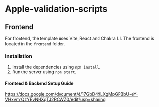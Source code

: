 # Apple-validation-scripts

## Frontend

For frontend, the template uses Vite, React and Chakra UI. The frontend is located in the `frontend` folder.

### Installation

1. Install the dependencies using `npm install`.
2. Run the server using `npm start`.


#### Frontend & Backend Setup Guide

https://docs.google.com/document/d/17GbD49LXgMpGPBbU-eY-VHxvmrQzYEvNHXqTJ2RCWZ0/edit?usp=sharing

